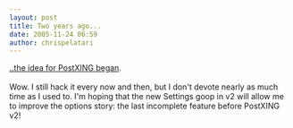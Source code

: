 ```yaml
---
layout: post
title: Two years ago...
date: 2005-11-24 06:59
author: chrispelatari
---
```

<a href="/blog/archive/2003/11/24/221.aspx">..the idea for PostXING began</a>. <br />
<br />
Wow. I still hack it every now and then, but I don't devote nearly as
much time as I used to. I'm hoping that the new Settings goop in v2
will allow me to improve the options story: the last incomplete feature
before PostXING v2!<br />

